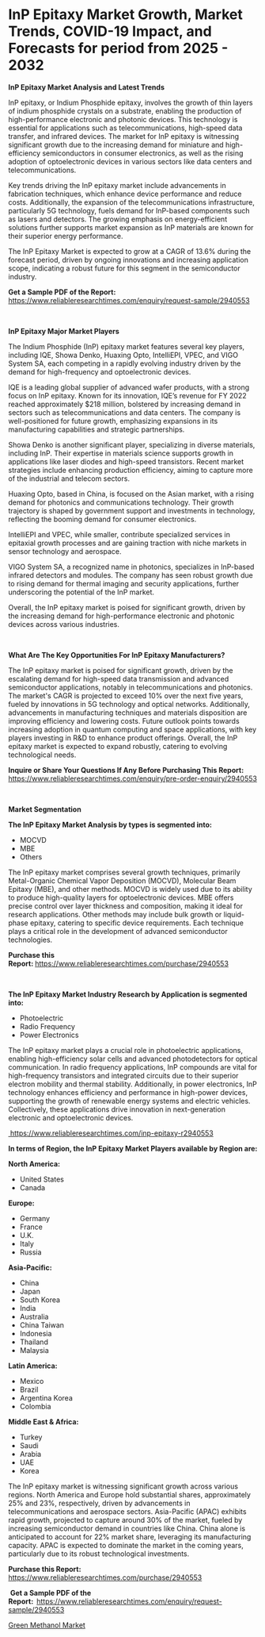 <p><h1>InP Epitaxy Market Growth, Market Trends, COVID-19 Impact, and Forecasts for period from 2025 - 2032</h1></p><p><strong>InP Epitaxy Market Analysis and Latest Trends</strong></p>
<p><p>InP epitaxy, or Indium Phosphide epitaxy, involves the growth of thin layers of indium phosphide crystals on a substrate, enabling the production of high-performance electronic and photonic devices. This technology is essential for applications such as telecommunications, high-speed data transfer, and infrared devices. The market for InP epitaxy is witnessing significant growth due to the increasing demand for miniature and high-efficiency semiconductors in consumer electronics, as well as the rising adoption of optoelectronic devices in various sectors like data centers and telecommunications.</p><p>Key trends driving the InP epitaxy market include advancements in fabrication techniques, which enhance device performance and reduce costs. Additionally, the expansion of the telecommunications infrastructure, particularly 5G technology, fuels demand for InP-based components such as lasers and detectors. The growing emphasis on energy-efficient solutions further supports market expansion as InP materials are known for their superior energy performance.</p><p>The InP Epitaxy Market is expected to grow at a CAGR of 13.6% during the forecast period, driven by ongoing innovations and increasing application scope, indicating a robust future for this segment in the semiconductor industry.</p></p>
<p><strong>Get a Sample PDF of the Report:&nbsp;</strong> <a href="https://www.reliableresearchtimes.com/enquiry/request-sample/2940553?utm_campaign=2583&utm_medium=2&utm_source=Github&utm_content=ia&utm_term=15032025&utm_id=inp-epitaxy">https://www.reliableresearchtimes.com/enquiry/request-sample/2940553</a></p>
<p>&nbsp;</p>
<p><strong>InP Epitaxy Major Market Players</strong></p>
<p><p>The Indium Phosphide (InP) epitaxy market features several key players, including IQE, Showa Denko, Huaxing Opto, IntelliEPI, VPEC, and VIGO System SA, each competing in a rapidly evolving industry driven by the demand for high-frequency and optoelectronic devices.</p><p>IQE is a leading global supplier of advanced wafer products, with a strong focus on InP epitaxy. Known for its innovation, IQE’s revenue for FY 2022 reached approximately $218 million, bolstered by increasing demand in sectors such as telecommunications and data centers. The company is well-positioned for future growth, emphasizing expansions in its manufacturing capabilities and strategic partnerships.</p><p>Showa Denko is another significant player, specializing in diverse materials, including InP. Their expertise in materials science supports growth in applications like laser diodes and high-speed transistors. Recent market strategies include enhancing production efficiency, aiming to capture more of the industrial and telecom sectors.</p><p>Huaxing Opto, based in China, is focused on the Asian market, with a rising demand for photonics and communications technology. Their growth trajectory is shaped by government support and investments in technology, reflecting the booming demand for consumer electronics.</p><p>IntelliEPI and VPEC, while smaller, contribute specialized services in epitaxial growth processes and are gaining traction with niche markets in sensor technology and aerospace.</p><p>VIGO System SA, a recognized name in photonics, specializes in InP-based infrared detectors and modules. The company has seen robust growth due to rising demand for thermal imaging and security applications, further underscoring the potential of the InP market.</p><p>Overall, the InP epitaxy market is poised for significant growth, driven by the increasing demand for high-performance electronic and photonic devices across various industries.</p></p>
<p>&nbsp;</p>
<p><strong>What Are The Key Opportunities For InP Epitaxy Manufacturers?</strong></p>
<p><p>The InP epitaxy market is poised for significant growth, driven by the escalating demand for high-speed data transmission and advanced semiconductor applications, notably in telecommunications and photonics. The market's CAGR is projected to exceed 10% over the next five years, fueled by innovations in 5G technology and optical networks. Additionally, advancements in manufacturing techniques and materials disposition are improving efficiency and lowering costs. Future outlook points towards increasing adoption in quantum computing and space applications, with key players investing in R&D to enhance product offerings. Overall, the InP epitaxy market is expected to expand robustly, catering to evolving technological needs.</p></p>
<p><strong>Inquire or Share Your Questions If Any Before Purchasing This Report:</strong> <a href="https://www.reliableresearchtimes.com/enquiry/pre-order-enquiry/2940553?utm_campaign=2583&utm_medium=2&utm_source=Github&utm_content=ia&utm_term=15032025&utm_id=inp-epitaxy">https://www.reliableresearchtimes.com/enquiry/pre-order-enquiry/2940553</a></p>
<p>&nbsp;</p>
<p><strong>Market Segmentation</strong></p>
<p><strong>The InP Epitaxy Market Analysis by types is segmented into:</strong></p>
<p><ul><li>MOCVD</li><li>MBE</li><li>Others</li></ul></p>
<p><p>The InP epitaxy market comprises several growth techniques, primarily Metal-Organic Chemical Vapor Deposition (MOCVD), Molecular Beam Epitaxy (MBE), and other methods. MOCVD is widely used due to its ability to produce high-quality layers for optoelectronic devices. MBE offers precise control over layer thickness and composition, making it ideal for research applications. Other methods may include bulk growth or liquid-phase epitaxy, catering to specific device requirements. Each technique plays a critical role in the development of advanced semiconductor technologies.</p></p>
<p><strong>Purchase this Report:&nbsp;</strong><a href="https://www.reliableresearchtimes.com/purchase/2940553?utm_campaign=2583&utm_medium=2&utm_source=Github&utm_content=ia&utm_term=15032025&utm_id=inp-epitaxy">https://www.reliableresearchtimes.com/purchase/2940553</a></p>
<p>&nbsp;</p>
<p><strong>The InP Epitaxy Market Industry Research by Application is segmented into:</strong></p>
<p><ul><li>Photoelectric</li><li>Radio Frequency</li><li>Power Electronics</li></ul></p>
<p><p>The InP epitaxy market plays a crucial role in photoelectric applications, enabling high-efficiency solar cells and advanced photodetectors for optical communication. In radio frequency applications, InP compounds are vital for high-frequency transistors and integrated circuits due to their superior electron mobility and thermal stability. Additionally, in power electronics, InP technology enhances efficiency and performance in high-power devices, supporting the growth of renewable energy systems and electric vehicles. Collectively, these applications drive innovation in next-generation electronic and optoelectronic devices.</p></p>
<p><a href="https://www.reliableresearchtimes.com/inp-epitaxy-r2940553?utm_campaign=2583&utm_medium=2&utm_source=Github&utm_content=ia&utm_term=15032025&utm_id=inp-epitaxy">&nbsp;https://www.reliableresearchtimes.com/inp-epitaxy-r2940553</a></p>
<p><strong>In terms of Region, the InP Epitaxy Market Players available by Region are:</strong></p>
<p>
    <p> <strong> North America: </strong>
        <ul>
            <li>United States</li>
            <li>Canada</li>
        </ul>
        </p> 
    <p> <strong> Europe: </strong>
        <ul>
            <li>Germany</li>
            <li>France</li>
            <li>U.K.</li>
            <li>Italy</li>
            <li>Russia</li>
        </ul>
        </p> 
    <p> <strong> Asia-Pacific: </strong>
        <ul>
            <li>China</li>
            <li>Japan</li>
            <li>South Korea</li>
            <li>India</li>
            <li>Australia</li>
            <li>China Taiwan</li>
            <li>Indonesia</li>
            <li>Thailand</li>
            <li>Malaysia</li>
        </ul>
        </p> 
    <p> <strong> Latin America: </strong>
        <ul>
            <li>Mexico</li>
            <li>Brazil</li>
            <li>Argentina Korea</li>
            <li>Colombia</li>
        </ul>
        </p> 
    <p> <strong> Middle East & Africa: </strong>
        <ul>
            <li>Turkey</li>
            <li>Saudi</li>
            <li>Arabia</li>
            <li>UAE</li>
            <li>Korea</li>
        </ul>
    </p>
    </p>
<p><p>The InP epitaxy market is witnessing significant growth across various regions. North America and Europe hold substantial shares, approximately 25% and 23%, respectively, driven by advancements in telecommunications and aerospace sectors. Asia-Pacific (APAC) exhibits rapid growth, projected to capture around 30% of the market, fueled by increasing semiconductor demand in countries like China. China alone is anticipated to account for 22% market share, leveraging its manufacturing capacity. APAC is expected to dominate the market in the coming years, particularly due to its robust technological investments.</p></p>
<p><strong>Purchase this Report: </strong><a href="https://www.reliableresearchtimes.com/purchase/2940553?utm_campaign=2583&utm_medium=2&utm_source=Github&utm_content=ia&utm_term=15032025&utm_id=inp-epitaxy">https://www.reliableresearchtimes.com/purchase/2940553</a></p>
<p>&nbsp;<strong>Get a Sample PDF of the Report:&nbsp;&nbsp;</strong><a href="https://www.reliableresearchtimes.com/enquiry/request-sample/2940553?utm_campaign=2583&utm_medium=2&utm_source=Github&utm_content=ia&utm_term=15032025&utm_id=inp-epitaxy">https://www.reliableresearchtimes.com/enquiry/request-sample/2940553</a></p>
<p><strong></strong></p>
<p><p><a href="https://github.com/manesros8/Market-Research-Report-List-1/blob/main/green-methanol-market.md?utm_campaign=2583&utm_medium=2&utm_source=Github&utm_content=ia&utm_term=15032025&utm_id=inp-epitaxy">Green Methanol Market</a></p></p>
